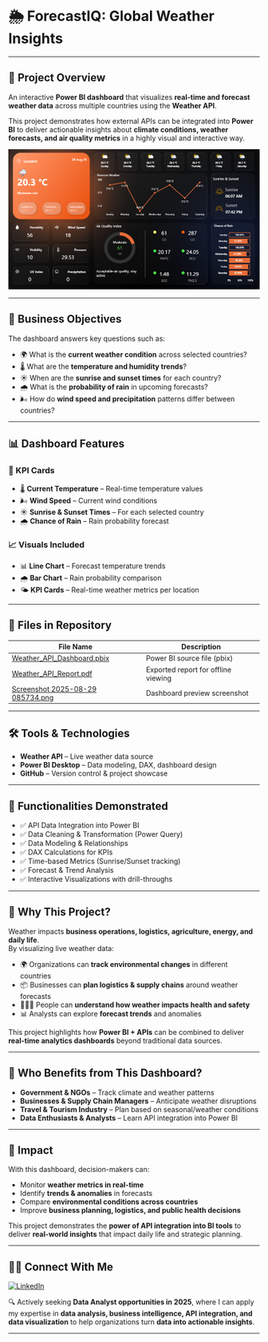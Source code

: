 # 🌦 ForecastIQ: Global Weather Insights

---

## 📖 Project Overview  

An interactive **Power BI dashboard** that visualizes **real-time and forecast weather data** across multiple countries using the **Weather API**.  

This project demonstrates how external APIs can be integrated into **Power BI** to deliver actionable insights about **climate conditions, weather forecasts, and air quality metrics** in a highly visual and interactive way.  

![Weather API Dashboard](./Screenshot%202025-08-29%20085734.png)  

---

## 🎯 Business Objectives  

The dashboard answers key questions such as:  
- 🌍 What is the **current weather condition** across selected countries?  
- 🌡️ What are the **temperature and humidity trends**?  
- ☀️ When are the **sunrise and sunset times** for each country?  
- 🌧️ What is the **probability of rain** in upcoming forecasts?  
- 🌬️ How do **wind speed and precipitation** patterns differ between countries?  

---

## 📊 Dashboard Features  

### 🔑 KPI Cards  
- 🌡️ **Current Temperature** – Real-time temperature values  
- 🌬️ **Wind Speed** – Current wind conditions  
- ☀️ **Sunrise & Sunset Times** – For each selected country  
- 🌧️ **Chance of Rain** – Rain probability forecast  

### 📈 Visuals Included  
- 📊 **Line Chart** – Forecast temperature trends  
- 🌧️ **Bar Chart** – Rain probability comparison  
- 🌤️ **KPI Cards** – Real-time weather metrics per location  

---

## 📂 Files in Repository  

| File Name                                    | Description                                       |
|----------------------------------------------|---------------------------------------------------|
| [Weather_API_Dashboard.pbix](./Weather_API_Dashboard.pbix) | Power BI source file (pbix) |
| [Weather_API_Report.pdf](./Weather_API_Report.pdf)       | Exported report for offline viewing               |
| [Screenshot 2025-08-29 085734.png](./Screenshot%202025-08-29%20085734.png) | Dashboard preview screenshot |

---

## 🛠 Tools & Technologies  

- **Weather API** – Live weather data source  
- **Power BI Desktop** – Data modeling, DAX, dashboard design  
- **GitHub** – Version control & project showcase  

---

## 🔧 Functionalities Demonstrated  

- ✅ API Data Integration into Power BI  
- ✅ Data Cleaning & Transformation (Power Query)  
- ✅ Data Modeling & Relationships  
- ✅ DAX Calculations for KPIs  
- ✅ Time-based Metrics (Sunrise/Sunset tracking)  
- ✅ Forecast & Trend Analysis  
- ✅ Interactive Visualizations with drill-throughs  

---

## 📌 Why This Project?  

Weather impacts **business operations, logistics, agriculture, energy, and daily life**.  
By visualizing live weather data:  
- 🌍 Organizations can **track environmental changes** in different countries  
- 📦 Businesses can **plan logistics & supply chains** around weather forecasts  
- 🧑‍🤝‍🧑 People can **understand how weather impacts health and safety**  
- 📊 Analysts can explore **forecast trends** and anomalies  

This project highlights how **Power BI + APIs** can be combined to deliver **real-time analytics dashboards** beyond traditional data sources.  

---

## 👥 Who Benefits from This Dashboard?  

- **Government & NGOs** – Track climate and weather patterns  
- **Businesses & Supply Chain Managers** – Anticipate weather disruptions  
- **Travel & Tourism Industry** – Plan based on seasonal/weather conditions  
- **Data Enthusiasts & Analysts** – Learn API integration into Power BI  

---

## 🚀 Impact  

With this dashboard, decision-makers can:  
- Monitor **weather metrics in real-time**  
- Identify **trends & anomalies** in forecasts  
- Compare **environmental conditions across countries**  
- Improve **business planning, logistics, and public health decisions**  

This project demonstrates the **power of API integration into BI tools** to deliver **real-world insights** that impact daily life and strategic planning.  

---

## 👨‍💻 Connect With Me  

[![LinkedIn](https://img.shields.io/badge/LinkedIn-Connect-blue?logo=linkedin)](https://www.linkedin.com/in/vam5h1/)  

🔍 Actively seeking **Data Analyst opportunities in 2025**, where I can apply my expertise in **data analysis, business intelligence, API integration, and data visualization** to help organizations turn **data into actionable insights**.  

---
